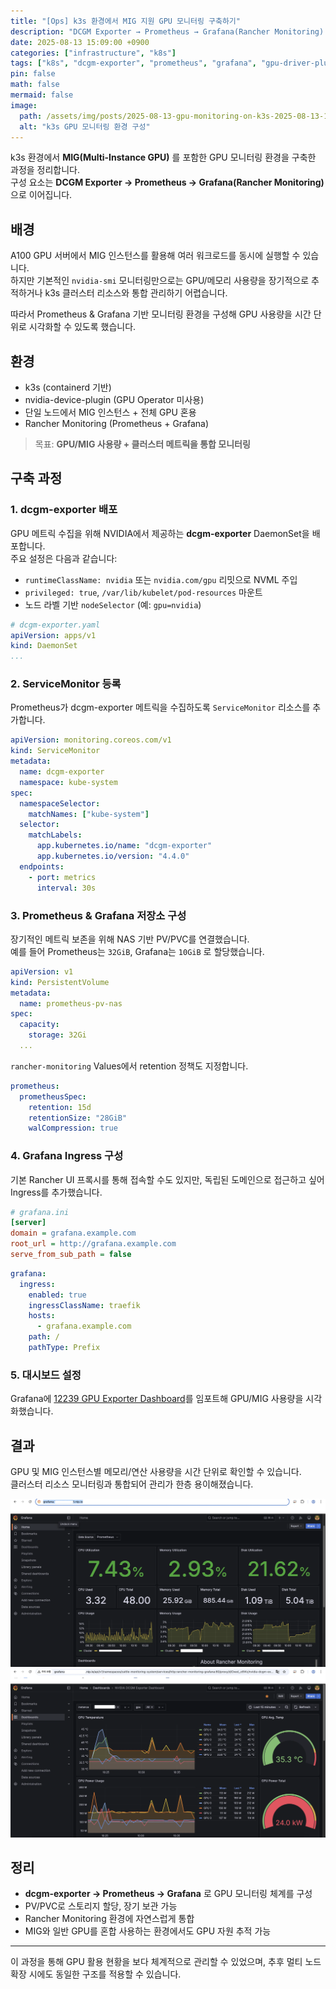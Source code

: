 ```yaml
---
title: "[Ops] k3s 환경에서 MIG 지원 GPU 모니터링 구축하기"
description: "DCGM Exporter → Prometheus → Grafana(Rancher Monitoring) 기반 GPU 모니터링 환경 구성"
date: 2025-08-13 15:09:00 +0900
categories: ["infrastructure", "k8s"]
tags: ["k8s", "dcgm-exporter", "prometheus", "grafana", "gpu-driver-plugin"]
pin: false
math: false
mermaid: false
image:
  path: /assets/img/posts/2025-08-13-gpu-monitoring-on-k3s-2025-08-13-10-38.webp
  alt: "k3s GPU 모니터링 환경 구성"
---
```


k3s 환경에서 **MIG(Multi-Instance GPU)** 를 포함한 GPU 모니터링 환경을 구축한 과정을 정리합니다.  
구성 요소는 **DCGM Exporter → Prometheus → Grafana(Rancher Monitoring)** 으로 이어집니다.

## 배경

A100 GPU 서버에서 MIG 인스턴스를 활용해 여러 워크로드를 동시에 실행할 수 있습니다.  
하지만 기본적인 `nvidia-smi` 모니터링만으로는 GPU/메모리 사용량을 장기적으로 추적하거나 k3s 클러스터 리소스와 통합 관리하기 어렵습니다.  

따라서 Prometheus & Grafana 기반 모니터링 환경을 구성해 GPU 사용량을 시간 단위로 시각화할 수 있도록 했습니다.

## 환경

- k3s (containerd 기반)
- nvidia-device-plugin (GPU Operator 미사용)
- 단일 노드에서 MIG 인스턴스 + 전체 GPU 혼용
- Rancher Monitoring (Prometheus + Grafana)

> 목표: **GPU/MIG 사용량 + 클러스터 메트릭을 통합 모니터링**

## 구축 과정

### 1. dcgm-exporter 배포

GPU 메트릭 수집을 위해 NVIDIA에서 제공하는 **dcgm-exporter** DaemonSet을 배포합니다.  
주요 설정은 다음과 같습니다:

- `runtimeClassName: nvidia` 또는 `nvidia.com/gpu` 리밋으로 NVML 주입
- `privileged: true`, `/var/lib/kubelet/pod-resources` 마운트
- 노드 라벨 기반 `nodeSelector` (예: `gpu=nvidia`)

```yaml
# dcgm-exporter.yaml
apiVersion: apps/v1
kind: DaemonSet
...
```

### 2. ServiceMonitor 등록

Prometheus가 dcgm-exporter 메트릭을 수집하도록 `ServiceMonitor` 리소스를 추가합니다.

```yaml
apiVersion: monitoring.coreos.com/v1
kind: ServiceMonitor
metadata:
  name: dcgm-exporter
  namespace: kube-system
spec:
  namespaceSelector:
    matchNames: ["kube-system"]
  selector:
    matchLabels:
      app.kubernetes.io/name: "dcgm-exporter"
      app.kubernetes.io/version: "4.4.0"
  endpoints:
    - port: metrics
      interval: 30s
```

### 3. Prometheus & Grafana 저장소 구성

장기적인 메트릭 보존을 위해 NAS 기반 PV/PVC를 연결했습니다.  
예를 들어 Prometheus는 `32GiB`, Grafana는 `10GiB` 로 할당했습니다.

```yaml
apiVersion: v1
kind: PersistentVolume
metadata:
  name: prometheus-pv-nas
spec:
  capacity:
    storage: 32Gi
  ...
```

`rancher-monitoring` Values에서 retention 정책도 지정합니다.

```yaml
prometheus:
  prometheusSpec:
    retention: 15d
    retentionSize: "28GiB"
    walCompression: true
```

### 4. Grafana Ingress 구성

기본 Rancher UI 프록시를 통해 접속할 수도 있지만, 독립된 도메인으로 접근하고 싶어 Ingress를 추가했습니다.

```ini
# grafana.ini
[server]
domain = grafana.example.com
root_url = http://grafana.example.com
serve_from_sub_path = false
```

```yaml
grafana:
  ingress:
    enabled: true
    ingressClassName: traefik
    hosts:
      - grafana.example.com
    path: /
    pathType: Prefix
```

### 5. 대시보드 설정

Grafana에 [12239 GPU Exporter Dashboard](https://grafana.com/grafana/dashboards/12239-nvidia-dcgm-exporter/)를 임포트해 GPU/MIG 사용량을 시각화했습니다.

## 결과

GPU 및 MIG 인스턴스별 메모리/연산 사용량을 시간 단위로 확인할 수 있습니다.  
클러스터 리소스 모니터링과 통합되어 관리가 한층 용이해졌습니다.

![](/assets/img/posts/2025-08-13-gpu-monitoring-on-k3s-2025-08-13-10-37.webp)
![](/assets/img/posts/2025-08-13-gpu-monitoring-on-k3s-2025-08-13-10-38.webp)

## 정리

- **dcgm-exporter → Prometheus → Grafana** 로 GPU 모니터링 체계를 구성
- PV/PVC로 스토리지 할당, 장기 보관 가능
- Rancher Monitoring 환경에 자연스럽게 통합
- MIG와 일반 GPU를 혼합 사용하는 환경에서도 GPU 자원 추적 가능

---

이 과정을 통해 GPU 활용 현황을 보다 체계적으로 관리할 수 있었으며, 추후 멀티 노드 확장 시에도 동일한 구조를 적용할 수 있습니다.
